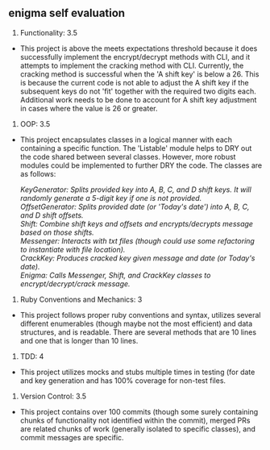 ## enigma self evaluation

1. Functionality: 3.5
- This project is above the meets expectations threshold because it does successfully implement the encrypt/decrypt methods with CLI, and it attempts to implement the cracking method with CLI. Currently, the cracking method is successful when the 'A shift key' is below a 26. This is because the current code is not able to adjust the A shift key if the subsequent keys do not 'fit' together with the required two digits each. Additional work needs to be done to account for A shift key adjustment in cases where the value is 26 or greater.

1. OOP: 3.5
- This project encapsulates classes in a logical manner with each containing a specific function. The 'Listable' module helps to DRY out the code shared between several classes. However, more robust modules could be implemented to further DRY the code. The classes are as follows:  

  *KeyGenerator: Splits provided key into A, B, C, and D shift keys. It will randomly generate a 5-digit key if one is not provided.*  
  *OffsetGenerator: Splits provided date (or 'Today's date') into A, B, C, and D shift offsets.*  
  *Shift: Combine shift keys and offsets and encrypts/decrypts message based on those shifts.*  
  *Messenger: Interacts with txt files (though could use some refactoring to instantiate with file location).*  
  *CrackKey: Produces cracked key given message and date (or Today's date).*  
  *Enigma: Calls Messenger, Shift, and CrackKey classes to encrypt/decrypt/crack message.*  

1. Ruby Conventions and Mechanics: 3
- This project follows proper ruby conventions and syntax, utilizes several different enumerables (though maybe not the most efficient) and data structures, and is readable. There are several methods that are 10 lines and one that is longer than 10 lines.

1. TDD: 4
- This project utilizes mocks and stubs multiple times in testing (for date and key generation and has 100% coverage for non-test files.

1. Version Control: 3.5
- This project contains over 100 commits (though some surely containing chunks of functionality not identified within the commit), merged PRs are related chunks of work (generally isolated to specific classes), and commit messages are specific. 
